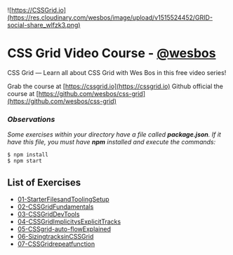 ![https://CSSGrid.io](https://res.cloudinary.com/wesbos/image/upload/v1515524452/GRID-social-share_wlfzk3.png)

# CSS Grid Video Course - [@wesbos](https://github.com/wesbos)

CSS Grid — Learn all about CSS Grid with Wes Bos in this free video series!

Grab the course at [https://cssgrid.io](https://cssgrid.io)
Github official the course at [https://github.com/wesbos/css-grid](https://github.com/wesbos/css-grid)

### **_Observations_**
_Some exercises within your directory have a file called **package.json**. If it have this file, you must have **npm** installed and execute the commands:_

```
$ npm install
$ npm start
```


## List of Exercises

* [01-StarterFilesandToolingSetup](https://herminiotorres.github.io/cssgrid/01-StarterFilesandToolingSetup/finish.html)
* [02-CSSGridFundamentals](https://herminiotorres.github.io/cssgrid/02-CSSGridFundamentals/finish.html)
* [03-CSSGridDevTools](https://herminiotorres.github.io/cssgrid/03-CSSGridDevTools/finish.html)
* [04-CSSGridImplicitvsExplicitTracks](https://herminiotorres.github.io/cssgrid/04-CSSGridImplicitvsExplicitTracks/finish.html)
* [05-CSSgrid-auto-flowExplained](https://herminiotorres.github.io/cssgrid/05-CSSgrid-auto-flowExplained/finish.html)
* [06-SizingtracksinCSSGrid](https://herminiotorres.github.io/cssgrid/06-SizingtracksinCSSGrid/finish.html)
* [07-CSSGridrepeatfunction](https://herminiotorres.github.io/cssgrid/07-CSSGridrepeatfunction/finish.html)
